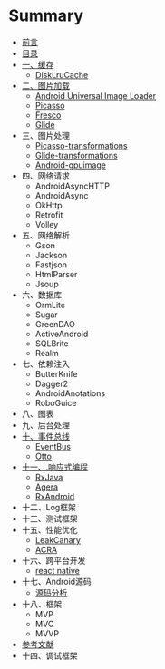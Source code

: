 # Summary

* [前言](qian_yan.md)
* [目录](README.md)
* [一、缓存](yi_3001_huan_cun.md)
   * [DiskLruCache](disklrucache.md)
* [二、图片加载](tu_pian_jia_zai.md)
   * [Android Universal Image Loader](android_universal_image_loader.md)
   * [Picasso](picasso.md)
   * [Fresco](fresco.md)
   * [Glide](glide.md)
* 三、图片处理
   * [Picasso-transformations](picasso-transformations.md)
   * [Glide-transformations](glide-transformations.md)
   * [Android-gpuimage](android-gpuimage.md)
* 四、网络请求
   * AndroidAsyncHTTP
   * AndroidAsync
   * OkHttp
   * Retrofit
   * Volley
* 五、网络解析
   * Gson
   * Jackson
   * Fastjson
   * HtmlParser
   * Jsoup
* 六、数据库
   * OrmLite
   * Sugar
   * GreenDAO
   * ActiveAndroid
   * SQLBrite
   * Realm
* 七、依赖注入
   * ButterKnife
   * Dagger2
   * AndroidAnotations
   * RoboGuice
* 八、图表
* 九、后台处理
* [十、事件总线](shi_jian_zong_xian.md)
   * [EventBus](eventbus.md)
   * [Otto](otto.md)
* [十一、.响应式编程](xiang_ying_shi_bian_cheng.md)
   * [RxJava](rxjava.md)
   * [Agera](agera.md)
   * [RxAndroid](rxandroid.md)
* 十二、Log框架
* 十三、测试框架
* 十五、性能优化
   * [LeakCanary](leakcanary.md)
   * [ACRA](acra.md)
* 十六、跨平台开发
   * [react native](react_native.md)
* 十七、Android源码
   * [源码分析](yuan_ma_fen_xi.md)
* 十八、框架
   * MVP
   * MVC
   * MVVP
* [参考文献](can_kao_wen_xian.md)
* 十四、调试框架

